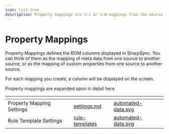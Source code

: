 ```yaml
---
icon: list-tree
description: Property mappings are 1:1 or 1:N mappings from the source to the destination.
---
```


# Property Mappings

Property Mappings defines the BOM columns displayed in SharpSync. You can think of them as the mapping of meta data from one source to another source, or as the mapping of custom properties from one source to another source.

For each mapping you create, a column will be displayed on the screen.

Property mappings are expanded upon in detail here&#x20;



<table data-view="cards"><thead><tr><th></th><th data-type="content-ref"></th><th data-hidden data-card-cover data-type="files"></th></tr></thead><tbody><tr><td>Property Mapping Settings</td><td><a href="../property-mappings/settings.md">settings.md</a></td><td><a href="../.gitbook/assets/automated-data.svg">automated-data.svg</a></td></tr><tr><td>Rule Template Settings</td><td><a href="../property-mappings/rule-templates/">rule-templates</a></td><td><a href="../.gitbook/assets/automated-data.svg">automated-data.svg</a></td></tr></tbody></table>

